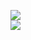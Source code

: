 <a
    href="https://github-readme-stats.vercel.app/api?username=rmhaiderali&bg_color=0000&border_color=d0d7de&title_color=000&text_color=656d76&text_bold=false&custom_title=GitHub%20Stats&include_all_commits=true&hide_rank=true&hide=contribs&show=prs_merged&card_width=300">
    <picture>
        <source
            srcset="https://github-readme-stats.vercel.app/api?username=rmhaiderali&bg_color=0000&border_color=30363d&title_color=fff&text_color=7d8590&text_bold=false&custom_title=GitHub%20Stats&include_all_commits=true&hide_rank=true&hide=contribs&show=prs_merged&card_width=300"
            media="(prefers-color-scheme: dark)" />
        <img
            src="https://github-readme-stats.vercel.app/api?username=rmhaiderali&bg_color=0000&border_color=d0d7de&title_color=000&text_color=656d76&text_bold=false&custom_title=GitHub%20Stats&include_all_commits=true&hide_rank=true&hide=contribs&show=prs_merged&card_width=300" />
    </picture>
</a>
<br />
<a
    href="https://github-readme-stats.vercel.app/api/top-langs?username=rmhaiderali&bg_color=0000&border_color=d0d7de&title_color=000&text_color=656d76&layout=compact&langs_count=10">
    <picture>
        <source
            srcset="https://github-readme-stats.vercel.app/api/top-langs?username=rmhaiderali&bg_color=0000&border_color=30363d&title_color=fff&text_color=7d8590&layout=compact&langs_count=10"
            media="(prefers-color-scheme: dark)" />
        <img
            src="https://github-readme-stats.vercel.app/api/top-langs?username=rmhaiderali&bg_color=0000&border_color=d0d7de&title_color=000&text_color=656d76&layout=compact&langs_count=10" />
    </picture>
</a>
